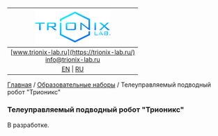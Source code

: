 | ![logo](/logo_nav.png) |
| :---: |
| [www.trionix-lab.ru](https://trionix-lab.ru/) <br/> [info@trionix-lab.ru](mailto:info@trionix-lab.ru) |
| [EN](/README.md) \| [RU](/README_RU.md) |

[Главная](/README_RU.md) / [Образовательные наборы](/documentation/kids/kids_RU.md) / Телеуправляемый подводный робот "Трионикс"

### Телеуправляемый подводный робот "Трионикс"
В разработке.